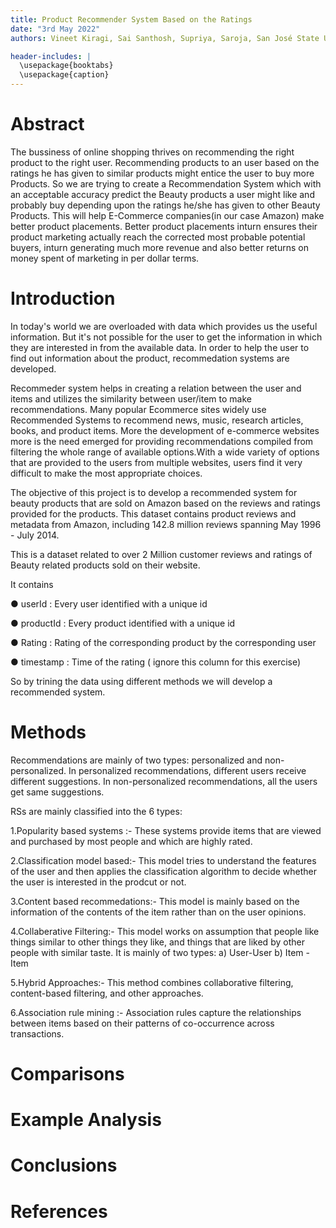 ```yaml
---
title: Product Recommender System Based on the Ratings
date: "3rd May 2022"
authors: Vineet Kiragi, Sai Santhosh, Supriya, Saroja, San José State University

header-includes: |
  \usepackage{booktabs}
  \usepackage{caption}
---
```


# Abstract

The bussiness of online shopping thrives on recommending the right product to the right user. Recommending products to an user based on the ratings he has given to similar products might entice the user to buy more Products. So we are trying to create a Recommendation System which with an acceptable accuracy predict the Beauty products a user might like and probably buy depending upon the ratings he/she has given to other Beauty Products. This will help E-Commerce companies(in our case Amazon) make better product placements. Better product placements inturn ensures their product marketing actually reach the corrected most probable potential buyers, inturn generating much more revenue and also better returns on money spent of marketing in per dollar terms.

# Introduction
In today's world we are overloaded with data which provides us the useful information. But it's not possible for the user to get the information in which they are interested in from the available data. In order to help the user to find out information about the product, recommedation systems are developed.

Recommeder system helps in creating a relation between the user and items and utilizes the similarity between user/item to make recommendations.
Many popular Ecommerce sites widely use Recommended Systems to recommend news, music, research articles, books, and product items. More the development of e-commerce websites more is the need emerged for providing recommendations compiled from filtering the whole range of available options.With a wide variety of options that are provided to the users from multiple websites, users find it very difficult to make the most appropriate choices.

The objective of this project is to develop a recommended system for beauty products that are sold on Amazon based on the reviews and ratings provided for the products. This dataset contains product reviews and metadata from Amazon, including 142.8 million reviews spanning May 1996 - July 2014.

This is a dataset related to over 2 Million customer reviews and ratings of Beauty related products sold on their website.

It contains

● userId : Every user identified with a unique id

● productId : Every product identified with a unique id

● Rating : Rating of the corresponding product by the corresponding user

● timestamp : Time of the rating ( ignore this column for this exercise)

So by trining the data using different methods we will develop a recommended system.

# Methods
Recommendations are mainly of two types: personalized and non-personalized. In personalized recommendations, different users receive different suggestions. In non-personalized recommendations, all the users get same suggestions. 

RSs are mainly classified into the 6 types: 

1.Popularity based systems :- These systems provide items that are viewed and purchased by most people and which are highly rated.

2.Classification model based:- This model tries to understand the features of the user and then applies the classification algorithm to decide whether the user is interested in the prodcut or not.

3.Content based recommedations:- This model is mainly based on the information of the contents of the item rather than on the user opinions.

4.Collaberative Filtering:- This model works on assumption that people like things similar to other things they like, and things that are liked by other people with similar taste. It is mainly of two types: a) User-User b) Item -Item

5.Hybrid Approaches:- This method combines collaborative filtering, content-based filtering, and other approaches.

6.Association rule mining :- Association rules capture the relationships between items based on their patterns of co-occurrence across transactions.


# Comparisons

# Example Analysis

# Conclusions


# References
